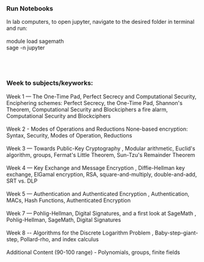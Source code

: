 ### Run Notebooks
In lab computers, to open jupyter, navigate to the desired folder in terminal and run:
<br><br>
module load sagemath<br>
sage -n jupyter
<br><br><br><br>

### Week to subjects/keyworks:
Week 1 — The One-Time Pad, Perfect Secrecy and Computational Security, Enciphering schemes: Perfect Secrecy, the One-Time Pad, Shannon's Theorem, Computational Security and Blockciphers a fire alarm, Computational Security and Blockciphers
<br><br>
Week 2 - Modes of Operations and Reductions None-based encryption: Syntax, Security, Modes of Operation, Reductions
<br><br>
Week 3 — Towards Public-Key Cryptography , Modular arithmetic, Euclid's algorithm, groups, Fermat's Little Theorem, Sun-Tzu's Remainder Theorem
<br><br>
Week 4 — Key Exchange and Message Encryption , Diffie-Hellman key exchange, ElGamal encryption, RSA, square-and-multiply, double-and-add, SRT vs. DLP
<br><br>
Week 5 — Authentication and Authenticated Encryption , Authentication, MACs, Hash Functions, Authenticated Encryption
<br><br>
Week 7 — Pohlig-Hellman, Digital Signatures, and a first look at SageMath , Pohlig-Hellman, SageMath, Digital Signatures
<br><br>
 Week 8 -- Algorithms for the Discrete Logarithm Problem , Baby-step-giant-step, Pollard-rho, and index calculus
<br><br>
 Additional Content (90-100 range)  - Polynomials, groups, finite fields
